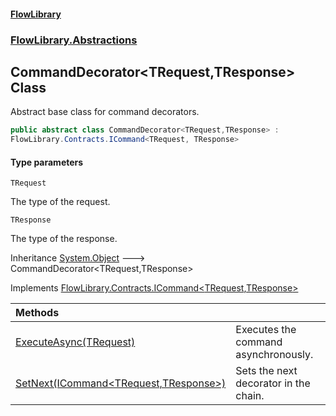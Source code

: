 #### [FlowLibrary](FlowLibrary.md 'FlowLibrary')
### [FlowLibrary.Abstractions](FlowLibrary.Abstractions.md 'FlowLibrary.Abstractions')

## CommandDecorator<TRequest,TResponse> Class

Abstract base class for command decorators.

```csharp
public abstract class CommandDecorator<TRequest,TResponse> :
FlowLibrary.Contracts.ICommand<TRequest, TResponse>
```
#### Type parameters

<a name='FlowLibrary.Abstractions.CommandDecorator_TRequest,TResponse_.TRequest'></a>

`TRequest`

The type of the request.

<a name='FlowLibrary.Abstractions.CommandDecorator_TRequest,TResponse_.TResponse'></a>

`TResponse`

The type of the response.

Inheritance [System.Object](https://docs.microsoft.com/en-us/dotnet/api/System.Object 'System.Object') &#129106; CommandDecorator<TRequest,TResponse>

Implements [FlowLibrary.Contracts.ICommand&lt;](ICommand_TRequest,TResponse_.md 'FlowLibrary.Contracts.ICommand<TRequest,TResponse>')[TRequest](CommandDecorator_TRequest,TResponse_.md#FlowLibrary.Abstractions.CommandDecorator_TRequest,TResponse_.TRequest 'FlowLibrary.Abstractions.CommandDecorator<TRequest,TResponse>.TRequest')[,](ICommand_TRequest,TResponse_.md 'FlowLibrary.Contracts.ICommand<TRequest,TResponse>')[TResponse](CommandDecorator_TRequest,TResponse_.md#FlowLibrary.Abstractions.CommandDecorator_TRequest,TResponse_.TResponse 'FlowLibrary.Abstractions.CommandDecorator<TRequest,TResponse>.TResponse')[&gt;](ICommand_TRequest,TResponse_.md 'FlowLibrary.Contracts.ICommand<TRequest,TResponse>')

| Methods | |
| :--- | :--- |
| [ExecuteAsync(TRequest)](CommandDecorator_TRequest,TResponse_.ExecuteAsync.yEyf05GSMMpYvlq+y9fIYg.md 'FlowLibrary.Abstractions.CommandDecorator<TRequest,TResponse>.ExecuteAsync(TRequest)') | Executes the command asynchronously. |
| [SetNext(ICommand&lt;TRequest,TResponse&gt;)](CommandDecorator_TRequest,TResponse_.SetNext.wTInrPuH/JVU6v/BgMTN3g.md 'FlowLibrary.Abstractions.CommandDecorator<TRequest,TResponse>.SetNext(FlowLibrary.Contracts.ICommand<TRequest,TResponse>)') | Sets the next decorator in the chain. |
